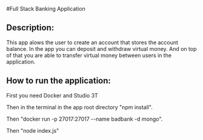 #Full Stack Banking Application

<h2>Description:</h2>

This app alows the user to create an account that stores the account balance. In the app you can deposit and withdraw virtual money. And on top of that you are able to transfer virtual money between users in the application.


<h2>How to run the application:</h2>

First you need Docker and Studio 3T  

Then in the terminal in the app root directory "npm install".

Then "docker run -p 27017:27017 --name badbank -d mongo".

Then "node index.js"




